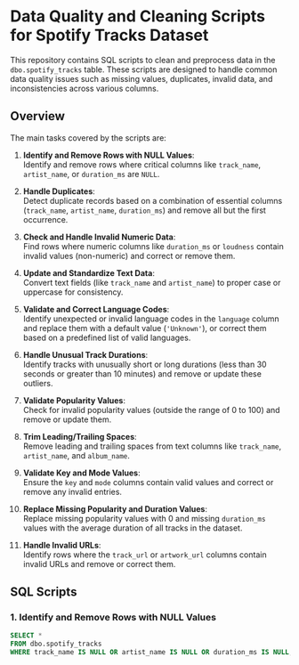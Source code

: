 # Data Quality and Cleaning Scripts for Spotify Tracks Dataset

This repository contains SQL scripts to clean and preprocess data in the `dbo.spotify_tracks` table. These scripts are designed to handle common data quality issues such as missing values, duplicates, invalid data, and inconsistencies across various columns.

## Overview

The main tasks covered by the scripts are:

1. **Identify and Remove Rows with NULL Values**:  
   Identify and remove rows where critical columns like `track_name`, `artist_name`, or `duration_ms` are `NULL`.

2. **Handle Duplicates**:  
   Detect duplicate records based on a combination of essential columns (`track_name`, `artist_name`, `duration_ms`) and remove all but the first occurrence.

3. **Check and Handle Invalid Numeric Data**:  
   Find rows where numeric columns like `duration_ms` or `loudness` contain invalid values (non-numeric) and correct or remove them.

4. **Update and Standardize Text Data**:  
   Convert text fields (like `track_name` and `artist_name`) to proper case or uppercase for consistency.

5. **Validate and Correct Language Codes**:  
   Identify unexpected or invalid language codes in the `language` column and replace them with a default value (`'Unknown'`), or correct them based on a predefined list of valid languages.

6. **Handle Unusual Track Durations**:  
   Identify tracks with unusually short or long durations (less than 30 seconds or greater than 10 minutes) and remove or update these outliers.

7. **Validate Popularity Values**:  
   Check for invalid popularity values (outside the range of 0 to 100) and remove or update them.

8. **Trim Leading/Trailing Spaces**:  
   Remove leading and trailing spaces from text columns like `track_name`, `artist_name`, and `album_name`.

9. **Validate Key and Mode Values**:  
   Ensure the `key` and `mode` columns contain valid values and correct or remove any invalid entries.

10. **Replace Missing Popularity and Duration Values**:  
    Replace missing popularity values with 0 and missing `duration_ms` values with the average duration of all tracks in the dataset.

11. **Handle Invalid URLs**:  
    Identify rows where the `track_url` or `artwork_url` columns contain invalid URLs and remove or correct them.

## SQL Scripts

### 1. Identify and Remove Rows with NULL Values

```sql
SELECT * 
FROM dbo.spotify_tracks 
WHERE track_name IS NULL OR artist_name IS NULL OR duration_ms IS NULL;
